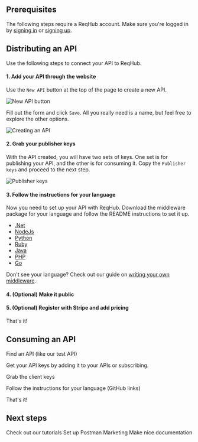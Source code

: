 
## Prerequisites

The following steps require a ReqHub account. Make sure you're logged in by [signing in](https://reqhub.io/login) or [signing up](https://reqhub.io/create-account).

## Distributing an API

Use the following steps to connect your API to ReqHub.

#### 1. Add your API through the website

Use the `New API` button at the top of the page to create a new API.

![New API button](https://reqhubprod.blob.core.windows.net/public/docs/new-api.png)

Fill out the form and click `Save`. All you really need is a name, but feel free to explore the other options.

![Creating an API](https://reqhubprod.blob.core.windows.net/public/docs/create-api.png)

#### 2. Grab your publisher keys

With the API created, you will have two sets of keys.
One set is for publishing your API, and the other is for consuming it.
Copy the `Publisher keys` and proceed to the next step.

![Publisher keys](https://reqhubprod.blob.core.windows.net/public/docs/publisher-keys.png)

#### 3. Follow the instructions for your language

Now you need to set up your API with ReqHub. Download the middleware package for your language and follow the README instructions to set it up.

* [.Net](https://github.com/SpaceGiraffe-io/ReqHubDotNet)
* [NodeJs](https://github.com/SpaceGiraffe-io/ReqHubNode)
* [Python](https://github.com/SpaceGiraffe-io/ReqHubPython)
* [Ruby](https://github.com/SpaceGiraffe-io/ReqHubRuby)
* [Java](https://github.com/SpaceGiraffe-io/ReqHubJava)
* [PHP](https://github.com/SpaceGiraffe-io/ReqHubPHP)
* [Go](https://github.com/SpaceGiraffe-io/ReqHubGo)

Don't see your language? Check out our guide on [writing your own middleware](/guides/middleware).

#### 4. (Optional) Make it public

#### 5. (Optional) Register with Stripe and add pricing

That's it!



## Consuming an API

Find an API (like our test API)

Get your API keys by adding it to your APIs or subscribing.

Grab the client keys

Follow the instructions for your language
(GitHub links)

That's it!



## Next steps
Check out our tutorials
Set up Postman
Marketing
Make nice documentation


